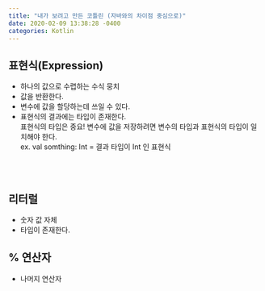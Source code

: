 ```yaml
---
title: "내가 보려고 만든 코틀린 (자바와의 차이점 중심으로)"
date: 2020-02-09 13:38:28 -0400
categories: Kotlin 
---
```


## 표현식(Expression)  
- 하나의 값으로 수렵하는 수식 뭉치  
- 값을 반환한다.  
- 변수에 값을 할당하는데 쓰일 수 있다.  
- 표현식의 결과에는 타입이 존재한다.  
표현식의 타입은 중요! 변수에 값을 저장하려면 변수의 타입과 표현식의 타입이 일치해야 한다.  
ex. val somthing: Int = 결과 타입이 Int 인 표현식  

<br/>
<br/>

## 리터럴  
 - 숫자 값 자체  
 - 타입이 존재한다.  
 
 ## % 연산자  
 - 나머지 연산자  
 
